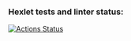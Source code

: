 ### Hexlet tests and linter status:
[![Actions Status](https://github.com/PetePearl/sql-for-developers-project-136/actions/workflows/hexlet-check.yml/badge.svg)](https://github.com/PetePearl/sql-for-developers-project-136/actions)